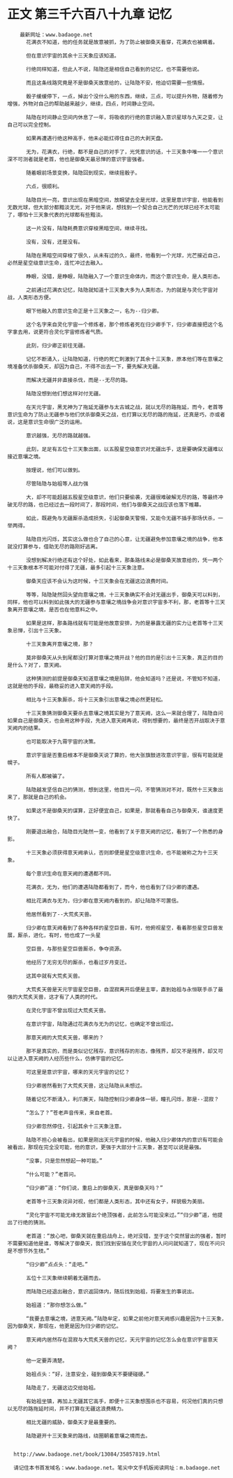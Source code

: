# 正文 第三千六百八十九章 记忆
        最新网址：www.badaoge.net
          花满衣不知道，他的任务就是故意被抓，为了防止被御桑天看穿，花满衣也被瞒着。
      
          但在意识宇宙的其余十三天象应该知道。
      
          行绝同样知道，但此人不说，陆隐还是相信自己看到的记忆，也不需要他说。
      
          而且这条线路究竟是不是御桑天故意给的，让陆隐不安，他迫切需要一些情报。
      
          骰子缓缓停下，一点，掉出个没什么用的东西，继续，三点，可以提升外物，随着修为增强，外物对自己的帮助越来越少，继续，四点，时间静止空间。
      
          陆隐在时间静止空间内休息了一年，将吸收的行绝的意识融入意识星球与九天之变，让自己可以完全控制。
      
          如果再遭遇行绝这种高手，他未必能扛得住自己的大剥天盘。
      
          无为，花满衣，行绝，都不是自己的对手了，光凭意识的话，十三天象中唯一一个意识深不可测者就是老首，他也是御桑天最忌惮的意识宇宙强者。
      
          随着眼前场景变换，陆隐回到现实，继续摇骰子。
      
          六点，很顺利。
      
          陆隐目光一亮，意识出现在黑暗空间，放眼望去全是光球，这里是意识宇宙，他能看到无数光球，但大部分都黯淡无光，对于他来说，想找到一个契合自己光芒的光球已经不太可能了，哪怕十三天象代表的光球都有些黯淡。
      
          这一片没有，陆隐耗费意识穿梭黑暗空间，继续寻找。
      
          没有，没有，还是没有。
      
          陆隐在黑暗空间穿梭了很久，从未有过的久，最终，他看到一个光球，光芒接近自己，必然是星空级意识生命，连忙冲过去融入。
      
          睁眼，没错，是睁眼，陆隐融入了一个意识生命体内，而这个意识生命，是人类形态。
      
          之前通过花满衣记忆，陆隐就知道十三天象大多为人类形态，为的就是与灵化宇宙对战，人类形态方便。
      
          眼下他融入的意识生命正是十三天象之一，名为--归少卿。
      
          这个名字来自灵化宇宙一个修炼者，那个修炼者死在归少卿手下，归少卿直接把这个名字拿去用，说更符合灵化宇宙修炼者气质。
      
          此刻，归少卿正前往无疆。
      
          记忆不断涌入，让陆隐知道，行绝的死亡刺激到了其余十三天象，原本他们等在意壤之境准备伏杀御桑天，却因为自己，不得不出去一下，要先解决无疆。
      
          而解决无疆并非直接杀伐，而是--无尽的路。
      
          陆隐没想到他们想这样对付无疆。
      
          在天元宇宙，黑无神为了拖延无疆参与太古城之战，就以无尽的路拖延，而今，老首等意识生命为了防止无疆参与他们伏杀御桑天之战，也打算以无尽的路的拖延，还真是巧，亦或者说，这是意识生命很广泛的运用。
      
          意识越强，无尽的路就越强。
      
          此刻，足足有五位十三天象出面，以五股星空级意识对无疆出手，这是要确保无疆难以接近意壤之境。
      
          按理说，他们可以做到。
      
          尽管陆隐与始祖等人战力强
      
          大，却不可能超越五股星空级意识，他们只要偷袭，无疆很难破解无尽的路，等最终冲破无尽的路，也已经过去一段时间了，那段时间，他们与御桑天之战应该也落下帷幕。
      
          如此，既避免与无疆厮杀造成损失，引起御桑天警惕，又能令无疆不插手那场伏杀，一举两得。
      
          陆隐目光闪烁，其实这么做也合了自己的心意，让无疆避免参加意壤之境的战争，他本就没打算参与，借助无尽的路刚好逃离。
      
          没想到解决行绝还有这个好处，如此看来，那条路线未必是御桑天故意给的，凭一两个十三天象根本不可能对付得了无疆，最多引起十三天象注意。
      
          御桑天应该不会认为这时候，十三天象会在无疆这边浪费时间。
      
          等等，陆隐陡然回头望向意壤之境，十三天象确实不会对无疆出手，御桑天可以料到，同样，他也可以料到如此强大的无疆参与意壤之境战争会对意识宇宙多不利，那，老首等十三天象离开意壤之境，是否也在他意料之中。
      
          如果是这样，那条路线就有可能是他故意安排，为的是暴露无疆的实力让老首等十三天象忌惮，引出十三天象。
      
          十三天象离开意壤之境，那？
      
          莫非御桑天从头到尾都没打算对意壤之境开战？他的目的是引出十三天象，真正的目的是什么？对了，意天阙。
      
          这种猜测的前提是御桑天知道意壤之境是陷阱，他会知道吗？还是说，不管知不知道，这就是他的手段，最稳妥的进入意天阙的手段。
      
          相比与十三天象厮杀，将十三天象引出意壤之境必然更轻松。
      
          十三天象猜测御桑天要杀去意壤之境其实是为了意天阙，这么一来就合理了，陆隐自问如果自己是御桑天，也会用这种手段，先进入意天阙再说，得到想要的，最终是否开战取决于意天阙内的结果。
      
          也可能取决于九霄宇宙的决策。
      
          意识宇宙是否重启根本不是御桑天说了算的，他大张旗鼓进攻意识宇宙，很有可能就是幌子。
      
          所有人都被骗了。
      
          陆隐越发坚信自己的猜测，想到这里，他目光一闪，不管猜测对不对，既然十三天象出来了，那就是自己的机会。
      
          如果这不是御桑天的谋算，正好便宜自己，如果是，那就看看自己与御桑天，谁速度更快了。
      
          刚要退出融合，陆隐目光陡然一变，他看到了关于意天阙的记忆，看到了一个熟悉的身影。
      
          十三天象必须获得意天阙承认，否则即便是星空级意识生命，也不能被称之为十三天象。
      
          每个意识生命在意天阙的遭遇都不同。
      
          花满衣，无为，他们的遭遇陆隐都看到了，而今，他也看到了归少卿的遭遇。
      
          相比花满衣与无为，归少卿在意天阙内看到的，却让陆隐不可置信。
      
          他居然看到了--大荒炙天兽。
      
          归少卿在意天阙看到了各种各样的星空巨兽，有时，他俯视星空，看着那些星空巨兽发展，厮杀，进化，有时，他也成了一头星
      
          空巨兽，与那些星空巨兽厮杀，争夺资源。
      
          他经历了无穷无尽的厮杀，也看过岁月变迁。
      
          这其中就有大荒炙天兽。
      
          大荒炙天兽是天元宇宙星空巨兽，自混寂离开后便是主宰，直到始祖与永恒联手杀了最强的大荒炙天兽，这才有了人类的时代。
      
          在灵化宇宙不曾出现过大荒炙天兽。
      
          在意识宇宙，陆隐通过花满衣与无为的记忆，也确定不曾出现过。
      
          那意天阙的大荒炙天兽，哪来的？
      
          那不是真实的，而是类似记忆残存，意识残存的形态，像残界，却又不是残界，却又可以让进入意天阙的人经历些什么，仿佛宇宙的记忆。
      
          可这里是意识宇宙，哪来的天元宇宙的记忆？
      
          归少卿居然看到了大荒炙天兽，这让陆隐从未想过。
      
          随着记忆不断涌入，利爪撕天，陆隐控制归少卿身体一顿，瞳孔闪烁，那是--混寂？
      
          “怎么了？”苍老声音传来，来自老首。
      
          归少卿忽然停住，引起其余十三天象注意。
      
          陆隐不担心会被看出，如果是刚出天元宇宙的时候，他融入归少卿体内的意识有可能会被看出，那现在完全没可能，他的意识，更强于大部分十三天象，甚至可以说是最强。
      
          “没事，只是忽然想起一种可能。”
      
          “什么可能？”老首问。
      
          “归少卿”道：“你们说，重启上的御桑天，真是御桑天吗？”
      
          老首等十三天象诧异对视，他们都是人类形态，其中还有女子，样貌极为美丽。
      
          “灵化宇宙不可能无缘无故冒出个绝顶强者，此前怎么可能没来过。”“归少卿”道，他提出了行绝的猜测。
      
          老首道：“放心吧，御桑天就在重启战舟上，绝对没错，至于这个突然冒出的强者，暂时不需要知道他是谁，等解决了御桑天，我们找到安插在灵化宇宙的人问问就知道了，现在不问只是不想节外生枝。”
      
          “归少卿”点点头：“走吧。”
      
          五位十三天象继续朝着无疆而去。
      
          而陆隐已经退出融合，意识返回体内，随后找到始祖，将要发生的事说出。
      
          始祖道：“那你想怎么做。”
      
          “我要去意壤之境，进意天阙。”陆隐牟定，如果之前他对意天阙感兴趣是因为十三天象，因为御桑天，那现在，他更是因为归少卿的记忆。
      
          意天阙内居然存在混寂与大荒炙天兽的记忆，天元宇宙的记忆怎么会在意识宇宙意天阙？
      
          他一定要弄清楚。
      
          始祖点头：“好，注意安全，碰到御桑天不要硬碰硬。”
      
          陆隐走了，无疆这边交给始祖。
      
          有始祖坐镇，再加上无疆其它高手，即便十三天象想围杀也不容易，何况他们真的只想以无尽的路拖延时间，并不打算在无疆这浪费精力。
      
          相比无疆的威胁，御桑天才是最重要的。
      
          陆隐避开十三天象来的路线，绕圈朝着意壤之境而去。
      
      
      http://www.badaoge.net/book/13084/35857819.html
      
      请记住本书首发域名：www.badaoge.net。笔尖中文手机版阅读网址：m.badaoge.net